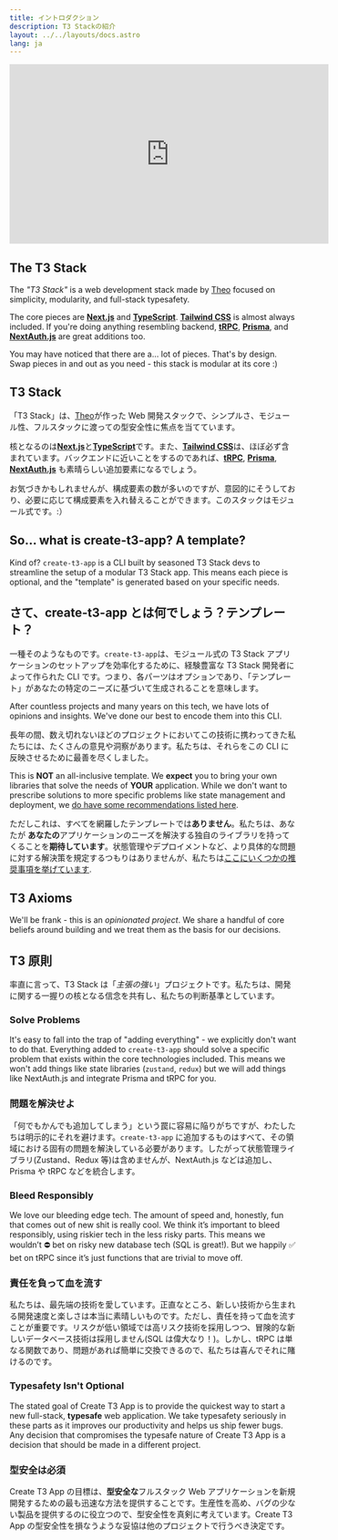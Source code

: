 ```yaml
---
title: イントロダクション
description: T3 Stackの紹介
layout: ../../layouts/docs.astro
lang: ja
---
```


<div class="embed">
<iframe width="560" height="315" src="https://www.youtube.com/embed/YkOSUVzOAA4" title="The best stack for your next project" frameborder="0" allow="accelerometer; autoplay; clipboard-write; encrypted-media; gyroscope; picture-in-picture" allowfullscreen></iframe>
</div>

## The T3 Stack

The _"T3 Stack"_ is a web development stack made by [Theo](https://twitter.com/t3dotgg) focused on simplicity, modularity, and full-stack typesafety.

The core pieces are [**Next.js**](https://nextjs.org/) and [**TypeScript**](https://typescriptlang.org/). [**Tailwind CSS**](https://tailwindcss.com/) is almost always included. If you're doing anything resembling backend, [**tRPC**](https://trpc.io/), [**Prisma**](https://prisma.io/), and [**NextAuth.js**](https://next-auth.js.org/) are great additions too.

You may have noticed that there are a… lot of pieces. That's by design. Swap pieces in and out as you need - this stack is modular at its core :)

## T3 Stack

「T3 Stack」は、[Theo](https://twitter.com/t3dotgg)が作った Web 開発スタックで、シンプルさ、モジュール性、フルスタックに渡っての型安全性に焦点を当てています。

核となるのは[**Next.js**](https://nextjs.org/)と[**TypeScript**](https://typescriptlang.org/)です。また、[**Tailwind CSS**](https://tailwindcss.com/)は、ほぼ必ず含まれています。バックエンドに近いことをするのであれば、[**tRPC**](https://trpc.io/), [**Prisma**](https://prisma.io/), [**NextAuth.js**](https://next-auth.js.org/) も素晴らしい追加要素になるでしょう。

お気づきかもしれませんが、構成要素の数が多いのですが、意図的にそうしており、必要に応じて構成要素を入れ替えることができます。このスタックはモジュール式です。:）

## So... what is create-t3-app? A template?

Kind of? `create-t3-app` is a CLI built by seasoned T3 Stack devs to streamline the setup of a modular T3 Stack app. This means each piece is optional, and the "template" is generated based on your specific needs.

## さて、create-t3-app とは何でしょう？テンプレート？

一種そのようなものです。`create-t3-app`は、モジュール式の T3 Stack アプリケーションのセットアップを効率化するために、経験豊富な T3 Stack 開発者によって作られた CLI です。つまり、各パーツはオプションであり、「テンプレート」があなたの特定のニーズに基づいて生成されることを意味します。

After countless projects and many years on this tech, we have lots of opinions and insights. We've done our best to encode them into this CLI.

長年の間、数え切れないほどのプロジェクトにおいてこの技術に携わってきた私たちには、たくさんの意見や洞察があります。私たちは、それらをこの CLI に反映させるために最善を尽くしました。

This is **NOT** an all-inclusive template. We **expect** you to bring your own libraries that solve the needs of **YOUR** application. While we don't want to prescribe solutions to more specific problems like state management and deployment, we [do have some recommendations listed here](/en/other-recs).

ただしこれは、すべてを網羅したテンプレートでは**ありません**。私たちは、あなたが **あなたの**アプリケーションのニーズを解決する独自のライブラリを持ってくることを**期待しています**。状態管理やデプロイメントなど、より具体的な問題に対する解決策を規定するつもりはありませんが、私たちは[ここにいくつかの推奨事項を挙げています](/en/other-recs).

## T3 Axioms

We'll be frank - this is an _opinionated project_. We share a handful of core beliefs around building and we treat them as the basis for our decisions.

## T3 原則

率直に言って、T3 Stack は「_主張の強い_」プロジェクトです。私たちは、開発に関する一握りの核となる信念を共有し、私たちの判断基準としています。

### Solve Problems

It's easy to fall into the trap of "adding everything" - we explicitly don't want to do that. Everything added to `create-t3-app` should solve a specific problem that exists within the core technologies included. This means we won't add things like state libraries (`zustand`, `redux`) but we will add things like NextAuth.js and integrate Prisma and tRPC for you.

### 問題を解決せよ

「何でもかんでも追加してしまう」という罠に容易に陥りがちですが、わたしたちは明示的にそれを避けます。`create-t3-app` に追加するものはすべて、その領域における固有の問題を解決している必要があります。したがって状態管理ライブラリ(Zustand、Redux 等)は含めませんが、NextAuth.js などは追加し、Prisma や tRPC などを統合します。

### Bleed Responsibly

We love our bleeding edge tech. The amount of speed and, honestly, fun that comes out of new shit is really cool. We think it’s important to bleed responsibly, using riskier tech in the less risky parts. This means we wouldn’t ⛔️ bet on risky new database tech (SQL is great!). But we happily ✅ bet on tRPC since it’s just functions that are trivial to move off.

### 責任を負って血を流す

私たちは、最先端の技術を愛しています。正直なところ、新しい技術から生まれる開発速度と楽しさは本当に素晴しいものです。ただし、責任を持って血を流すことが重要です。リスクが低い領域では高リスク技術を採用しつつ、冒険的な新しいデータベース技術は採用しません(SQL は偉大なり！)。しかし、tRPC は単なる関数であり、問題があれば簡単に交換できるので、私たちは喜んでそれに賭けるのです。

### Typesafety Isn't Optional

The stated goal of Create T3 App is to provide the quickest way to start a new full-stack, **typesafe** web application. We take typesafety seriously in these parts as it improves our productivity and helps us ship fewer bugs. Any decision that compromises the typesafe nature of Create T3 App is a decision that should be made in a different project.

### 型安全は必須

Create T3 App の目標は、**型安全な**フルスタック Web アプリケーションを新規開発するための最も迅速な方法を提供することです。生産性を高め、バグの少ない製品を提供するのに役立つので、型安全性を真剣に考えています。Create T3 App の型安全性を損なうような妥協は他のプロジェクトで行うべき決定です。
